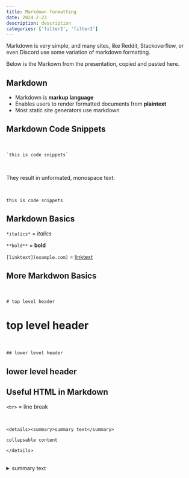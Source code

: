 ```yaml
---
title: Markdown formatting
date: 2024-2-23
description: description
categories: ['filter2', 'filter3']
---
```



Markdown is very simple, and many sites, like Reddit, Stackoverflow, or even Discord use some variation of markdown formatting.

Below is the Markown from the presentation, copied and pasted here. 


## Markdown

* Markdown is **markup language**
* Enables users to render formatted documents from **plaintext**
* Most static site generators use markdown


## Markdown Code Snippets

<br>

```
`this is code snippets`
```

<br>

They result in unformated, monospace text:

<br>

`this is code snippets`

## Markdown Basics

`*italics*` = *italics*

`**bold**` = **bold**

`[linktext](example.com)` = [linktext](example.com)

## More Markdwon Basics

<br>

`# top level header`

<h1>top level header</h1>

<br>

`## lower level header`

<h2>lower level header<h2>

## Useful HTML in Markdown

`<br>` = line break

<br>

```{.html}
<details><summary>summary text</summary>

collapsable content

</details>
```

<br>

<details><summary>summary text</summary>collapsable content</details>
